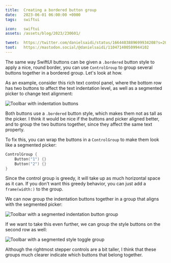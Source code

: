 ```yaml
---
title:  Creating a bordered button group
date:   2023-06-01 06:00:00 +0000
tags:   swiftui

icon:   swiftui
assets: /assets/blog/2023/230601/

tweet:  https://twitter.com/danielsaidi/status/1664403889699934208?s=20
toot:   https://mastodon.social/@danielsaidi/110471400509944102
---
```


The same way SwiftUI buttons can be given a `.bordered` button style to apply a nice, round border, you can use `ControlGroup` to group several buttons together in a bordered group. Let's look at how.

As an example, consider this rich text control panel, where the bottom row has two buttons to affect the text indentation level, as well as a segmented picker to change text alignment:

![Toolbar with indentation buttons]({{page.assets}}toolbar-buttons.jpg)

Both buttons use a `.bordered` button style, which makes them not as tall as the picker. I think it would be nice if the buttons and picker aligned better, and to group the two buttons together, since they affect the same text property.

To fix this, you can wrap the buttons in a `ControlGroup` to make them look like a segmented picker:

```swift
ControlGroup {
    Button("1") {}
    Button("2") {}
}
```

Since the control group is greedy, it will take up as much horizontal space as it can. If you don't want this greedy behavior, you can just add a `frame(width:)` to the group.

We can now group the indentation buttons together in a group that aligns with the segmented picker:

![Toolbar with a segmented indentation button group]({{page.assets}}toolbar-buttongroup-segmented.jpg)

If we want to take this even further, we can group the style buttons on the second row as well:

![Toolbar with a segmented style toggle group]({{page.assets}}toolbar-stylegroup-segmented.jpg)

Although the rightmost stepper controls are a bit taller, I think that these groups much clearer indicate which buttons that belong together.
